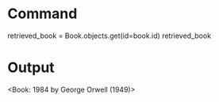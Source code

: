 # Command
retrieved_book = Book.objects.get(id=book.id)
retrieved_book
# Output
<Book: 1984 by George Orwell (1949)>
